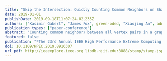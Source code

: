 ```yaml
---
title: "Skip the Intersection: Quickly Counting Common Neighbors on Shared-Memory Systems"
date: 2019-01-01
publishDate: 2019-09-18T11:07:24.821235Z
authors: ["Kasimir Gabert", "James Fox", green-oded, "Xiaojing An", admin]
publication_types: ["paper-conference"]
abstract: "Counting common neighbors between all vertex pairs in a graph is a fundamental operation, with uses in similarity measures, link prediction, graph compression, community detection, and more. Current shared-memory approaches either rely on set intersections or are not readily parallelizable. We introduce a new efficient and parallelizable algorithm to count common neighbors: starting at a wedge endpoint, we iterate through all wedges in the graph, and increment the common neighbor count for each endpoint pair. This exactly counts the common neighbors between all pairs without using set intersections, and as such attains an asymptotic improvement in runtime. Furthermore, our algorithm is simple to implement and only slight modifications are required for existing implementations to use our results. We provide an OpenMP implementation and evaluate it on real-world and synthetic graphs, demonstrating no loss of scalability and an asymptotic improvement. We show intersections are neither necessary nor helpful for computing all pairs common neighbor counts."
featured: false
publication: "*The 23rd Annual IEEE High Performance Extreme Computing Conference (HPEC), Waltham, MA, September 24-26, 2019*"
doi: 10.1109/HPEC.2019.8916307
url_pdf: http://ieeexplore.ieee.org.libdb.njit.edu:8888/stamp/stamp.jsp?tp=&arnumber=8916307&isnumber=8916214
---
```


